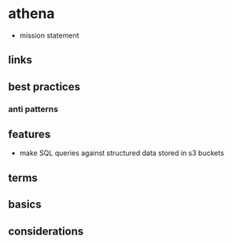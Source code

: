 # athena

- mission statement

## links

## best practices

### anti patterns

## features

- make SQL queries against structured data stored in s3 buckets

## terms

## basics

## considerations
